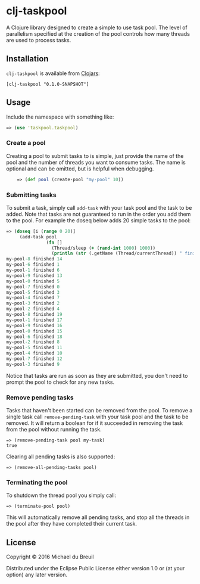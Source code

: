 # clj-taskpool

A Clojure library designed to create a simple to use task pool. The level of parallelism specified at the creation of the pool controls how many threads are used to process tasks.

## Installation

`clj-taskpool` is available from [Clojars](https://clojars.org/clj-taskpool):

```
[clj-taskpool "0.1.0-SNAPSHOT"]
```

## Usage

Include the namespace with something like:

```clojure
=> (use 'taskpool.taskpool)
```

### Create a pool

Creating a pool to submit tasks to is simple, just provide the name of the pool and the number of threads you want to consume tasks. The name is optional and can be omitted, but is helpful when debugging.

```clojure
    => (def pool (create-pool "my-pool" 10))
```

### Submitting tasks

To submit a task, simply call `add-task` with your task pool and the task to be added. Note that tasks are not guaranteed to run in the order you add them to the pool. For example the doseq below adds 20 simple tasks to the pool:

```clojure
=> (doseq [i (range 0 20)]
     (add-task pool
               (fn []
                 (Thread/sleep (+ (rand-int 1000) 1000))
                 (println (str (.getName (Thread/currentThread)) " finished " i)))))
my-pool-8 finished 14
my-pool-6 finished 1
my-pool-1 finished 6
my-pool-9 finished 13
my-pool-0 finished 5
my-pool-7 finished 0
my-pool-5 finished 3
my-pool-4 finished 7
my-pool-3 finished 2
my-pool-2 finished 4
my-pool-8 finished 19
my-pool-1 finished 17
my-pool-9 finished 16
my-pool-0 finished 15
my-pool-6 finished 18
my-pool-2 finished 8
my-pool-5 finished 11
my-pool-4 finished 10
my-pool-7 finished 12
my-pool-3 finished 9
```

Notice that tasks are run as soon as they are submitted, you don't need to prompt the pool to check for any new tasks.

### Remove pending tasks

Tasks that haven't been started can be removed from the pool. To remove a single task call `remove-pending-task` with your task pool and the task to be removed. It will return a boolean for if it succeeded in removing the task from the pool without running the task.

```
=> (remove-pending-task pool my-task)
true
```

Clearing all pending tasks is also supported:

```
=> (remove-all-pending-tasks pool)
```

### Terminating the pool

To shutdown the thread pool you simply call:

```
=> (terminate-pool pool)
```

This will automatically remove all pending tasks, and stop all the threads in the pool after they have completed their current task.

## License

Copyright © 2016 Michael du Breuil

Distributed under the Eclipse Public License either version 1.0 or (at your option) any later version.
